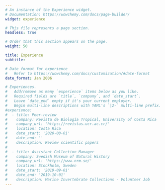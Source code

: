 ```yaml
---
# An instance of the Experience widget.
# Documentation: https://wowchemy.com/docs/page-builder/
widget: experience

# This file represents a page section.
headless: true

# Order that this section appears on the page.
weight: 50

title: Experience
subtitle:

# Date format for experience
#   Refer to https://wowchemy.com/docs/customization/#date-format
date_format: Jan 2006

# Experiences.
#   Add/remove as many `experience` items below as you like.
#   Required fields are `title`, `company`, and `date_start`.
#   Leave `date_end` empty if it's your current employer.
#   Begin multi-line descriptions with YAML's `|2-` multi-line prefix.
#experience:
#  - title: Peer-review
#    company: Revista de Biología Tropical, University of Costa Rica
#    company_url: 'https://revistas.ucr.ac.cr/'
#    location: Costa Rica
#    date_start: '2020-08-01'
#    date_end: ''
#    description: Review scientific papers
#
#  - title: Assistant Collection Manager
#    company: Swedish Museum of Natural History
#    company_url: 'https://www.nrm.se/'
#    location: Stockholm, Sweden
#    date_start: '2019-09-01'
#    date_end: '2019-10-01'
#    description: Marine Invertebrate Collections - Volunteer Job
---
```

